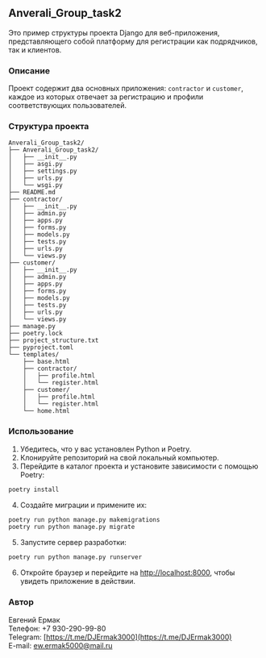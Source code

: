 ## Anverali_Group_task2

Это пример структуры проекта Django для веб-приложения, представляющего собой платформу для регистрации как подрядчиков, так и клиентов.

### Описание

Проект содержит два основных приложения: `contractor` и `customer`, каждое из которых отвечает за регистрацию и профили соответствующих пользователей.

### Структура проекта

```
Anverali_Group_task2/
├── Anverali_Group_task2/
│   ├── __init__.py
│   ├── asgi.py
│   ├── settings.py
│   ├── urls.py
│   └── wsgi.py
├── README.md
├── contractor/
│   ├── __init__.py
│   ├── admin.py
│   ├── apps.py
│   ├── forms.py
│   ├── models.py
│   ├── tests.py
│   ├── urls.py
│   └── views.py
├── customer/
│   ├── __init__.py
│   ├── admin.py
│   ├── apps.py
│   ├── forms.py
│   ├── models.py
│   ├── tests.py
│   ├── urls.py
│   └── views.py
├── manage.py
├── poetry.lock
├── project_structure.txt
├── pyproject.toml
└── templates/
    ├── base.html
    ├── contractor/
    │   ├── profile.html
    │   └── register.html
    ├── customer/
    │   ├── profile.html
    │   └── register.html
    └── home.html
```

### Использование

1. Убедитесь, что у вас установлен Python и Poetry.
2. Клонируйте репозиторий на свой локальный компьютер.
3. Перейдите в каталог проекта и установите зависимости с помощью Poetry:

```bash
poetry install
```

4. Создайте миграции и примените их:

```bash
poetry run python manage.py makemigrations
poetry run python manage.py migrate
```

5. Запустите сервер разработки:

```bash
poetry run python manage.py runserver
```

6. Откройте браузер и перейдите на [http://localhost:8000](http://localhost:8000), чтобы увидеть приложение в действии.

### Автор

Евгений Ермак  
Телефон: +7 930-290-99-80  
Telegram: [https://t.me/DJErmak3000](https://t.me/DJErmak3000)  
E-mail: [ew.ermak5000@mail.ru](mailto:ew.ermak5000@mail.ru)
